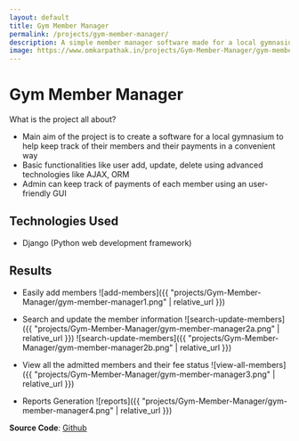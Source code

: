 ```yaml
---
layout: default
title: Gym Member Manager
permalink: /projects/gym-member-manager/
description: A simple member manager software made for a local gymnasium. This software helps tp keep track of members and their payments in a convenient way.
image: https://www.omkarpathak.in/projects/Gym-Member-Manager/gym-member-manager2b.png
---
```


# Gym Member Manager
What is the project all about?

- Main aim of the project is to create a software for a local gymnasium to help keep track of their members and their payments in a convenient way
- Basic functionalities like user add, update, delete using advanced technologies like AJAX, ORM
- Admin can keep track of payments of each member using an user-friendly GUI


## Technologies Used
* Django (Python web development framework)

## Results

- Easily add members
![add-members]({{ "projects/Gym-Member-Manager/gym-member-manager1.png" | relative_url }})

- Search and update the member information
![search-update-members]({{ "projects/Gym-Member-Manager/gym-member-manager2a.png" | relative_url }})
![search-update-members]({{ "projects/Gym-Member-Manager/gym-member-manager2b.png" | relative_url }})

- View all the admitted members and their fee status
![view-all-members]({{ "projects/Gym-Member-Manager/gym-member-manager3.png" | relative_url }})

- Reports Generation
![reports]({{ "projects/Gym-Member-Manager/gym-member-manager4.png" | relative_url }})

**Source Code**: [Github](https://github.com/OmkarPathak/Django-Gym-Member-Manager)
